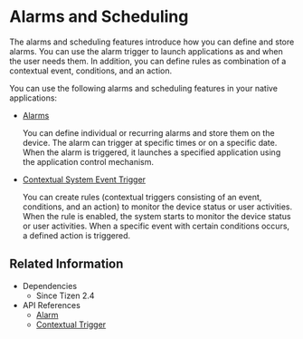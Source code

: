 # Alarms and Scheduling


The alarms and scheduling features introduce how you can define and store alarms. You can use the alarm trigger to launch applications as and when the user needs them. In addition, you can define rules as combination of a contextual event, conditions, and an action.

You can use the following alarms and scheduling features in your native applications:

- [Alarms](alarms.md)

  You can define individual or recurring alarms and store them on the device. The alarm can trigger at specific times or on a specific date. When the alarm is triggered, it launches a specified application using the application control mechanism.

- [Contextual System Event Trigger](trigger.md)

  You can create rules (contextual triggers consisting of an event, conditions, and an action) to monitor the device status or user activities. When the rule is enabled, the system starts to monitor the device status or user activities. When a specific event with certain conditions occurs, a defined action is triggered.

## Related Information
- Dependencies
  - Since Tizen 2.4
- API References
  - [Alarm](../../api/common/latest/group__CAPI__ALARM__MODULE.html)
  - [Contextual Trigger](../../api/common/latest/group__CAPI__CONTEXT__TRIGGER__MODULE.html)
